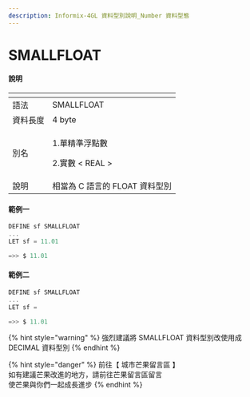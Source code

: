 ```yaml
---
description: Informix-4GL 資料型別說明_Number 資料型態
---
```


# SMALLFLOAT

#### 說明

<table>
  <thead>
    <tr>
      <th style="text-align:left"></th>
      <th style="text-align:left"></th>
    </tr>
  </thead>
  <tbody>
    <tr>
      <td style="text-align:left">&#x8A9E;&#x6CD5;</td>
      <td style="text-align:left">SMALLFLOAT</td>
    </tr>
    <tr>
      <td style="text-align:left">&#x8CC7;&#x6599;&#x9577;&#x5EA6;</td>
      <td style="text-align:left">4 byte</td>
    </tr>
    <tr>
      <td style="text-align:left">&#x5225;&#x540D;</td>
      <td style="text-align:left">
        <p>1.&#x55AE;&#x7CBE;&#x6E96;&#x6D6E;&#x9EDE;&#x6578;</p>
        <p>2.&#x5BE6;&#x6578; &lt; REAL &gt;</p>
      </td>
    </tr>
    <tr>
      <td style="text-align:left">&#x8AAA;&#x660E;</td>
      <td style="text-align:left">&#x76F8;&#x7576;&#x70BA; C &#x8A9E;&#x8A00;&#x7684; FLOAT &#x8CC7;&#x6599;&#x578B;&#x5225;</td>
    </tr>
  </tbody>
</table>

#### 範例一

```objectivec
DEFINE sf SMALLFLOAT
...
LET sf = 11.01

=>> $ 11.01
```

#### 範例二

```objectivec
DEFINE sf SMALLFLOAT
...
LET sf = 

=>> $ 11.01
```

{% hint style="warning" %}
強烈建議將 SMALLFLOAT 資料型別改使用成 DECIMAL 資料型別
{% endhint %}

{% hint style="danger" %}
前往【 城市芒果留言區 】  
如有建議芒果改進的地方，請前往芒果留言區留言  
使芒果與你們一起成長進步
{% endhint %}


